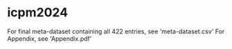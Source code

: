 # icpm2024
For final meta-dataset containing all 422 entries, see 'meta-dataset.csv'
For Appendix, see 'Appendix.pdf'
